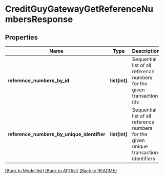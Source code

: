 # CreditGuyGatewayGetReferenceNumbersResponse

## Properties
Name | Type | Description | Notes
------------ | ------------- | ------------- | -------------
**reference_numbers_by_id** | **list[int]** | Sequential list of all reference numbers for the given transaction ids | [optional] 
**reference_numbers_by_unique_identifier** | **list[int]** | Sequential list of all reference numbers for the given unique transaction identifiers | [optional] 

[[Back to Model list]](../README.md#documentation-for-models) [[Back to API list]](../README.md#documentation-for-api-endpoints) [[Back to README]](../README.md)


